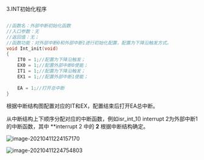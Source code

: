 3.INT初始化程序

```c

//函数名：外部中断初始化函数
//入口参数：无
//返回值：无；
//函数功能：对外部中断0和外部中断1进行初始化配置，配置为下降沿触发方式。
void Int_init(void)
{
	IT0 = 1;//配置为下降沿触发；
	EX0 = 1;//配置外部中断0使能；
	IT1 = 1;//配置为下降沿触发；
	EX1 = 1;//配置外部中断1使能；
	
	EA = 1;//打开总中断	
}


```

根据中断结构图配置对应的IT和EX，配置结束后打开EA总中断。

从中断结构上下顺序分配对应的中断函数，例如isr_int_1() interrupt 2为外部中断1的中断函数，其中   **interrupt 2  中的  **2**  根据中断结构确定。





![image-20210411224157170](C:\Users\Administrator\AppData\Roaming\Typora\typora-user-images\image-20210411224157170.png)

![image-20210411224754803](C:\Users\Administrator\AppData\Roaming\Typora\typora-user-images\image-20210411224754803.png)

